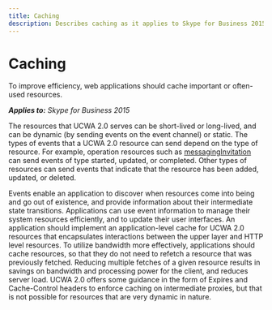 ```yaml
---
title: Caching
description: Describes caching as it applies to Skype for Business 2015 and provides guidance on how to implement caching.
---
```

# Caching
To improve efficiency, web applications should cache important or often-used resources.


 _**Applies to:** Skype for Business 2015_

The resources that UCWA 2.0 serves can be short-lived or long-lived, and can be dynamic (by sending events on the event channel) or static. The types of events that a UCWA 2.0 resource can send depend on the type of resource. For example, operation resources such as [messagingInvitation](messagingInvitation_ref.md) can send events of type started, updated, or completed. Other types of resources can send events that indicate that the resource has been added, updated, or deleted.

Events enable an application to discover when resources come into being and go out of existence, and provide information about their intermediate state transitions. Applications can use event information to manage their system resources efficiently, and to update their user interfaces.
An application should implement an application-level cache for UCWA 2.0 resources that encapsulates interactions between the upper layer and HTTP level resources. To utilize bandwidth more effectively, applications should cache resources, so that they do not need to refetch a resource that was previously fetched. Reducing multiple fetches of a given resource results in savings on bandwidth and processing power for the client, and reduces server load. UCWA 2.0 offers some guidance in the form of Expires and Cache-Control headers to enforce caching on intermediate proxies, but that is not possible for resources that are very dynamic in nature.
